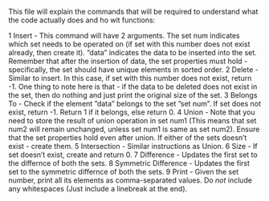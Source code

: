 This file will explain the commands that will be required to understand what the code actually does and ho wit functions:

1  Insert - This command will have 2 arguments. The set num indicates which set needs to be operated on (if set with this number does not exist already, then create it). ”data” indicates the data to be inserted into the set. Remember that after the insertion of data, the set properties must hold - specifically, the set should have unique elements in sorted order.
2  Delete - Similar to insert. In this case, if set with this number does not exist, return -1. One thing to note here is that - if the data to be deleted does not exist in the set, then do nothing and just print the original size of the set.
3  Belongs To - Check if the element ”data” belongs to the set ”set num”. If set does not
exist, return -1. Return 1 if it belongs, else return 0.
4  Union - Note that you need to store the result of union operation in set num1 (This means that set num2 will remain unchanged, unless set num1 is same as set num2). Ensure that the set properties hold even after union. If either of the sets doesn’t exist - create them.
5  Intersection - Similar instructions as Union.
6  Size - If set doesn’t exist, create and return 0.
7  Difference - Updates the first set to the differnce of both the sets.
8  Symmetric Difference - Updates the first set to the symmetric differnce of both the sets.
9  Print - Given the set number, print all its elements as comma-separated values. Do *not* include any whitespaces (Just include a linebreak at the end). 
